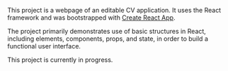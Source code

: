 This project is a webpage of an editable CV application. It uses the React framework and was bootstrapped with [Create React App](https://github.com/facebook/create-react-app).

The project primarily demonstrates use of basic structures in React, including elements, components, props, and state, in order to build a functional user interface.

This project is currently in progress.
